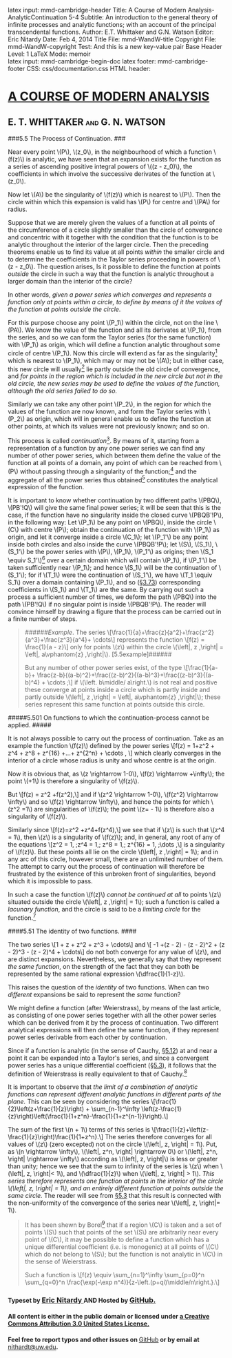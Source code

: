 latex input:	mmd-cambridge-header
Title:	A Course of Modern Analysis-AnalyticContinuation 5-4 
Subtitle:	An introduction to the general theory of
	infinite processes and analytic functions;
	with an account of the principal
	transcendental functions.
Author:	E.T. Whittaker and G.N. Watson
Editor:	Eric Nitardy
Date:	Feb 4, 2014
Title File:	mmd-WandW-title
Copyright File:	mmd-WandW-copyright
Test:	And this is a new key-value pair
Base Header Level:	1
LaTeX Mode:	memoir  
latex input:	mmd-cambridge-begin-doc 
latex footer:	mmd-cambridge-footer
CSS:	css/documentation.css
HTML header:	<script type="text/javascript"
	src="http://cdn.mathjax.org/mathjax/latest/MathJax.js?config=TeX-AMS_HTML-full"></script>
	<script type="text/javascript" src="js/showhide.js"></script>
	<script type="text/javascript" src="js/mathjaxend.js"></script>


<div id="header"><h1><a href="CMA00-Front.html">A COURSE OF MODERN<span>&nbsp;</span>ANALYSIS</a></h1><h2>E. T. WHITTAKER <span style="font-size:65%;">AND</span> G.<span>&nbsp;</span>N.<span>&nbsp;</span>WATSON</h2></div>

<div markdown=1 id="content">
<div markdown=1 class="contenttext">

###5.5 The Process of Continuation. ###

Near every point \\(P\\), \\(z_0\\), in the neighbourhood of which a function \\(f(z)\\) is analytic, we have seen that an expansion exists for the function as a series of ascending positive integral powers of \\((z - z_0)\\), the coefficients in which involve the successive derivates of the function at \\(z_0\\). 

Now let \\(A\\) be the singularity of \\(f(z)\\) which is nearest to \\(P\\). Then the circle within which this expansion is valid has \\(P\\) for centre and \\(PA\\) for radius. 

Suppose that we are merely given the values of a function at all points of 
the circumference of a circle slightly smaller than the circle of convergence 
and concentric with it together with the condition that the function is to be 
analytic throughout the interior of the larger circle. Then the preceding 
theorems enable us to find its value at all points *within* the smaller circle 
and to determine the coefficients in the Taylor series proceeding in powers 
of \\(z - z_0\\). The question arises, Is it possible to define the function at points *outside* the circle in such a way that the function is analytic throughout 
a larger domain than the interior of the circle? 

In other words, *given a power series which converges and represents a 
function only at points within a circle, to define by means of it the values 
of the function at points outside the circle*. 

For this purpose choose any point \\(P_1\\) within the circle, not on the line 
\\(PA\\). We know the value of the function and all its derivates at \\(P_1\\), from the series, and so we can form the Taylor series (for the same function) 
with \\(P_1\\) as origin, which will define a function analytic throughout some 
circle of centre \\(P_1\\). Now this circle will extend as far as the singularity[^singularity,-8] which is nearest to \\(P_1\\), which may or may not be \\(A\\); but in either case, this new circle will usually[^usually,-5] lie partly outside the old circle of convergence, and *for points in the region which is included in the new circle but not in the old circle, the new series may be used to define the values of the function, although the old series failed to do so.*

[^singularity,-8]: Of the function defined by the new series. 

[^usually,-5]: The word 'usually' must be taken as referring to the cases which are likely to come under the reader's notice while studying the less advanced parts of the subject.

Similarly we can take any other point \\(P_2\\), in the region for which the 
values of the function are now known, and form the Taylor series with \\(P_2\\) as origin, which will in general enable us to define the function at other points, at which its values were not previously known; and so on. 

[^continuation,-1]: French, *prolongement*; German, *Fortsetzung*.<br><br> *Editor's Note*: In modern terminology, *analytic continuation*.

This process is called *continuation*[^continuation,-1]. By means of it, starting from a representation of a function by any one power series we can find any number of other power series, which between them define the value of the function at all points of a domain, any point of which can be reached from \\(P\\) without passing through a singularity of the function;[^continuum,-6] and the aggregate  of all the power series thus obtained[^hill,+1] constitutes the analytical expression of the function. 

[^continuum,-6]: *Editor's Note*: Any point of an open, path-connected set can be reached in this way. Whittaker and Watson refer to such a set as a *continuum* ([§3.21](CMA03-1-ContinuousFns.html#simplecurves.continua.)).

[^hill,+1]: Such an aggregate of power series has been obtained for various functions by M. J. M. Hill, by purely algebraical processes, [*Proc. London Math. Soc.* **xxxv.** (1903)](https://archive.org/details/proceedingslond04socigoog), pp. 388-416.


It is important to know whether continuation by two different paths \\(PBQ\\), \\(PB'\!Q\\) will give the same final power series; it will be seen that this is the case, if the function have no singularity inside the closed curve \\(PBQB'\!P\\), in the following way: Let \\(P_1\\) be any point on \\(PBQ\\), inside the circle \\(C\\) with centre \\(P\\); obtain the continuation of the function 
with \\(P_1\\) as origin, and let it converge inside a circle \\(C_1\\); let \\(P_1'\\) be any point inside both circles and also inside the curve \\(PBQB'\!P\\); let \\(S\\), \\(S_1\\), \\(S_1'\\) be the power series with \\(P\\), \\(P_1\\), \\(P_1'\\) as origins; then \\(S_1 \equiv  S_1'\\)[^equivalent,-13] over a certain domain which will contain \\(P_1\\), if \\(P_1'\\) be taken sufficiently near \\(P_1\\); and hence \\(S_1\\) will be the continuation of \\(S_1'\\); for if \\(T_1\\) were the continuation of \\(S_1'\\), we have \\(T_1 \equiv  S_1\\) over a domain containing \\(P_1\\), and so ([§3.73](CMA03-4-PowerSeries.html#3.73powerserieswhichvanishidentically.)) corresponding coefficients in \\(S_1\\) and \\(T_1\\) are the same. By carrying out such a process a sufficient number of times, we deform the path \\(PBQ\\) into the path \\(PB'\!Q\\) if no singular point is inside \\(PBQB'\!P\\). The reader will convince himself by drawing a figure that the process can be carried out in a finite number of steps. 

[^equivalent,-13]: Since each is equal to \\(S\\).

>######*Example*. The series \\[\frac{1}{a}+\frac{z}{a^2}+\frac{z^2}{a^3}+\frac{z^3}{a^4}+ \cdots\\] represents the function \\[f(z) = \frac{1}{a - z}\\] only for points \\(z\\) within the circle \\(\left|\, z \,\right| = \left|\, a\vphantom{z} \,\right|\\). [5.5example]######
> 
>But any number of other power series exist, of the type 
>\\[\frac{1}{a-b}+ \frac{z-b}{(a-b)^2}+\frac{(z-b)^2}{(a-b)^3}+\frac{(z-b)^3}{(a-b)^4} + \cdots ;\\]
if \\(\left. b\middle/ a\right.\\) is not real and positive these converge at points inside a circle which is partly 
inside and partly outside \\(\left|\, z \,\right| = \left|\, a\vphantom{z} \,\right|\\); these series represent this same function at points 
outside this circle. 

#####5.501 On functions to which the continuation-process cannot be applied. #####

It is not always possible to carry out the process of continuation. Take as an example the function \\(f(z)\\) defined by the power series 
\\[f(z) = 1+z^2 + z^4 + z^8 + z^{16} +...+ z^{2^n} + \cdots , \\]
which clearly converges in the interior of a circle whose radius is unity and whose centre is at the origin. 

Now it is obvious that, as \\(z \rightarrow 1-0\\), \\(f(z) \rightarrow +\infty\\); the point \\(+1\\) is therefore a singularity of \\(f(z)\\). 

But \\[f(z) = z^2 +f(z^2),\\]
and if \\(z^2 \rightarrow 1-0\\), \\(f(z^2) \rightarrow \infty\\) and so \\(f(z) \rightarrow \infty\\), and hence the points for which \\(z^2 =1\\) are 
singularities of \\(f(z)\\); the point \\(z= - 1\\) is therefore also a singularity of \\(f(z)\\). 

Similarly since \\[f(z)=z^2 +z^4+f(z^4),\\]
we see that if \\(z\\) is such that \\(z^4 = 1\\), then \\(z\\) is a singularity of \\(f(z)\\); and, in general, any root of any of the equations 
\\[z^2 = 1, \;z^4 = 1,\; z^8 = 1,\; z^{16} = 1, \;\dots ,\\] 
is a singularity of \\(f(z)\\). But these points all lie on the circle \\(\left|\, z \,\right| = 1\\); and in any arc of this circle, however small, there are an unlimited number of them. The attempt to carry out the process of continuation will therefore be frustrated by the existence of this 
unbroken front of singularities, beyond which it is impossible to pass. 

[^lacunary,-1]: *Editor's Note*: The term *lacunary* refers to the increasingly large gaps in the power series, which give rise to the limiting circle. (See Mandelbrojt, [*Researches on the Singularities of Functions Defined by Taylor's Series*](SingularitiesOfFunctionsDefinedByTaylorsSeries.pdf) (1927), Chs. [**v.**](http://scholarship.rice.edu/bitstream/handle/1911/8511/article_RI144261.pdf), [**xii.**](http://scholarship.rice.edu/bitstream/handle/1911/8518/article_RI144339.pdf))

In such a case the function \\(f(z)\\) *cannot be continued at all* to points \\(z\\) situated outside the circle \\(\left|\, z \,\right| = 1\\); such a function is called a *lacunary function*, and the circle is said to be a *limiting circle* for the function.[^lacunary,-1] 


####5.51 The identity of two functions. ####

The two series 
\\[1 + z + z^2 + z^3 + \cdots\\] 
and \\[ -1 +(z - 2) - (z - 2)^2 + (z - 2)^3 - (z - 2)^4 + \cdots\\] 
do not both converge for any value of \\(z\\), and are distinct expansions. 
Nevertheless, we generally say that they represent *the same function*, on the 
strength of the fact that they can both be represented by the same rational expression \\(\dfrac{1}{1-z}\\). 

This raises the question of the *identity* of two functions. When can two 
*different* expansions be said to represent the *same* function? 

We might define a function (after Weierstrass), by means of the last 
article, as consisting of one power series together with all the other power 
series which can be derived from it by the process of continuation. Two 
different analytical expressions will then define the same function, if they 
represent power series derivable from each other by continuation. 

Since if a function is analytic (in the sense of Cauchy, [§5.12](CMA05-1-AnalyticFunctions.html#5.12cauchysdefinitionofananalyticfunctionofacomplexvariable.)) at and near 
a point it can be expanded into a Taylor's series, and since a convergent 
power series has a unique differential coefficient ([§5.3](CMA05-3-TaylorsTheorem.html#5.3analyticfunctionsrepresentedbyuniformlyconvergentseries.)), it follows that the 
definition of Weierstrass is really equivalent to that of Cauchy.[^definitions,-3]

[^definitions,-3]: *Editor's Note*: The definitions are equivalent provided, in Cauchy's  definition, we call \\(f(z)\\) analytic at \\(a\\) if it is differentiable *in an open set* containing \\(a\\).  

It is important to observe that *the limit of a combination of analytic 
functions can represent different analytic functions in different parts of the 
plane.* This can be seen by considering the series 
\\[\frac{1}{2}\left(z+\frac{1}{z}\right) + \sum_{n-1}^\infty \left(z-\frac{1}{z}\right)\left(\frac{1}{1+z^n}-\frac{1}{1+z^{n-1}}\right).\\]

The sum of the first \\(n + 1\\) terms of this series is 
\\[\frac{1}{z}+\left(z-\frac{1}{z}\right)\frac{1}{1+z^n}.\\]
The series therefore converges for all values of \\(z\\) (zero excepted) not on the 
circle \\(\left|\, z\, \right| = 1\\). Put, as \\(n \rightarrow \infty\\), \\(\left|\, z^n\, \right| \rightarrow 0\\) or \\(\left|\, z^n\, \right| \rightarrow \infty\\) according as \\(\left|\, z\, \right|\\) is less 
or greater than unity; hence we see that the sum to infinity of the series is 
\\(z\\) when \\(\left|\, z\, \right|< 1\\), and \\(\dfrac{1}{z}\\) when \\(\left|\, z\, \right| > 1\\). *This series therefore represents one function at points in the interior of the circle \\(\left|\, z\, \right| = 1\\), and an entirely different function at points outside the same circle.* The reader will see from [§5.3](CMA05-3-TaylorsTheorem.html#5.3analyticfunctionsrepresentedbyuniformlyconvergentseries.) 
that this result is connected with the non-uniformity of the convergence of 
the series near \\(\left|\, z\, \right|= 1\\). 

[^borel,+2]: [*Proc. Math. Congress, Cambridge* (1912)](http://quod.lib.umich.edu/u/umhistmath/AAG4063.0001.001/), **i.** pp. 137-138. [*Leçons sur les fonctions monogènes*](https://archive.org/details/leonssurlesfon00boreuoft) (1917). The functions are not monogenic strictly in the sense of [§5.12](CMA05-1-AnalyticFunctions.html#5.12cauchysdefinitionofananalyticfunctionofacomplexvariable.) because, in the example quoted, in working out \\(\left.\{f(z + h)-f(z)\}\middle/ h\right.\\), it must be supposed that \\(\mathfrak{Re}(z + h)\\) and \\(\mathfrak{Im}(z + h)\\) are not both rational fractions. 

>It has been shewn by Borel[^borel,+2] that if a region \\(C\\) is taken and a set of points \\(S\\) such that points of the set \\(S\\) are arbitrarily near every point of \\(C\\), it may be possible to define 
a function which has a unique differential coefficient (i.e. is monogenic) at all points 
of \\(C\\) which do not belong to \\(S\\); but the function is not analytic in \\(C\\) in the sense of Weierstrass. 
>
>Such a function is 
\\[f(z) \equiv \sum_{n=1}^\infty \sum_{p=0}^n \sum_{q=0}^n \frac{\exp(-\exp n^4)}{z-\left.(p+qi)\middle/n\right.}.\\]


</div>
</div>



<div id="footer">
<h3><span style="font-size:85%;">Typeset by </span><a href="../index.html" target="_blank">Eric Nitardy </a> <span style="font-size:85%;">AND Hosted by </span><a href="https://github.com/"> GitHub.</a></h3>
<h4>All content is either in the public domain or licensed under <a href="http://creativecommons.org/licenses/by/3.0/us/">a Creative Commons Attribution 3.0 United States License.</a></h4>
<h4>Feel free to report typos and other issues on <span style="font-weight: 400;"><a href="https://github.com/CdLbB/cdlbb.github.com/tree/master/WandW">GitHub</a></span> or by email at <span style="font-weight: 400;"><a href="&#x6d;&#x61;&#x69;&#108;&#116;&#111;&#58;&#110;&#x69;&#x74;&#104;&#x61;&#114;&#100;&#x74;&#x40;&#x75;&#x77;&#46;&#101;&#x64;&#x75;">&#x6e;&#x69;&#116;&#x68;&#x61;&#114;&#100;&#x74;&#x40;&#117;&#119;&#x2e;&#101;&#x64;&#x75;</a></span>.</h4>
</div>

<div id="navcauchy" class="navigation" style="visibility:hidden;" >
<h2 id="contents">Contents</h2>
<ul>
<li class="part"><a onClick="hideIt('navcauchy');showIt('navfront');">FRONTMATTER</a>
  <ul>
    <li><a href="CMA00-Front.html#contents">Table of Contents</a></li>
  </ul>
</li>
<li class="part"><a onClick="hideIt('navcauchy');showIt('navprocesses');">PROCESSES OF ANALYSIS</a>
  <ul>
    <li class="more"><a onClick="hideIt('navcauchy');showIt('navprocesses');"> more . . . </a></li>
    <li><a href="CMA04-1-Integration.html">The Theory of Riemann Integration</a></li>
    <li><a href="CMA05-1-AnalyticFunctions.html#thefundamentalpropertiesofanalyticfunctions">The Properties of Analytic Functions</a>
      <ul>
        <li><a href="CMA05-1-AnalyticFunctions.html#5.1apropertyoftheelementaryfunctions.">A Property of Elementary Functions</a>
        <li><a href="CMA05-2-CauchysTheorem.html#5.2cauchystheoremontheintegralofafunctionroundacontour.">Cauchy&#8217;s Theorem</a></li>
        <li><a href="CMA05-3-TaylorsTheorem.html#5.3analyticfunctionsrepresentedbyuniformlyconvergentseries.">Analytic Functions as Uniformly Convergent Series</a></li>
	<li><a href="CMA05-3-TaylorsTheorem.html#5.4taylorstheorem.">Taylor&#8217;s Theorem</a></li>
	<li class="current"><a href="#5.5theprocessofcontinuation.">Analytic Continuation</a>
	   <ul>
	       <li ><a href="#5.501onfunctionstowhichthecontinuation-processcannotbeapplied.">Functions that are not continuable</a>
              <li><a href="#5.51theidentityoftwofunctions.">The identity of two functions</a>
          </ul>
        </li>
	<li><a href="CMA05-5-LaurentsTheorem.html#5.6Laurentstheorem.">Laurent&#8217;s Theorem</a></li>
       <li><a href="CMA05-6-ManyValuedFunctions.html#5.7many-valuedfunctions.">Many-valued Functions</a></li>
        <li><a href="CMA05-6-ManyValuedFunctions.html#references.">References</a></li>
        <li><a href="CMA05-6-ManyValuedFunctions.html#miscellaneousexamples.">Miscellaneous Examples</a></li>
      </ul>
    </li>
    <li><a href="CMA06-1-Residues.html">The Theory of Residues</a></li>
    <li class="more"><a onClick="hideIt('navcauchy');showIt('navprocesses');"> more . . . </a></li>
  </ul>
</li>
<li class="part"><a onClick="hideIt('navcauchy');showIt('navtranscendental');">THE TRANSCENDENTAL FUNCTIONS</a></li>
<li class="part"><a onClick="hideIt('navcauchy');showIt('navback');">BACKMATTER</a> 
  <ul >
    <li ><a href="CMA24-Appendix-I-LogrithmAndExponential.html">Appendix</a></li>
  </ul>
</li>
</ul>
</div>


<div id="navfront" class="navigation" style="visibility:hidden;" >
<h2 id="contents">Contents</h2>
<ul>
<li class="part"><a>FRONTMATTER</a>
  <ul>
    <li><a href="CMA00-Front.html#acourseof">Title Page</a></li>
    <li><a href="CMA00-Front.html#cambridgeuniversitypress">Copyright</a></li>
    <li><a href="CMA00-Front.html#preface">Preface</a></li>
    <li><a href="CMA00-Front.html#editorsnote">Editor&#8217;s Note</a></li>
    <li class="toc"><a href="CMA00-Front.html#contents">Table of Contents</a></li>
  </ul>
</li>
<li class="part"><a onClick="hideIt('navfront');showIt('navprocesses');">PROCESSES OF ANALYSIS</a>  
<ul>
    <li class="more current"><a onClick="showIt('navcauchy');hideIt('navfront');"> you are here . . . </a></li>
  </ul>
</li>
<li class="part"><a onClick="hideIt('navfront');showIt('navtranscendental');">THE TRANSCENDENTAL FUNCTIONS</a></li>
<li class="part"><a onClick="hideIt('navfront');showIt('navback');">BACKMATTER</a></li>
</ul>
</div>


<div id="navprocesses" class="navigation" style="visibility:hidden;" >
<h2 id="contents">Contents</h2>
<ul>
<li class="part"><a onClick="showIt('navfront');hideIt('navprocesses');">FRONTMATTER</a></li>
<li class="part"><a>PROCESSES OF ANALYSIS</a>
  <ul >
    <li><a href="CMA01-Complex.html">Complex Numbers</a></li>
    <li><a href="CMA02-1-Limits.html">The Theory of Convergence</a></li>
     <li><a href="CMA03-1-ContinuousFns.html">Continuity and Uniform Convergence</a></li>
     <li><a href="CMA04-1-Integration.html">The Theory of Riemann Integration</a></li>
     <li><a href="CMA05-1-AnalyticFunctions.html">The Properties of Analytic Functions</a></li>
     <li class="more current"><a onClick="showIt('navcauchy');hideIt('navprocesses');"> you are here . . . </a></li>
     <li><a href="CMA06-1-Residues.html">The Theory of Residues</a></li>
     <li><a href="CMA07-1-ExpansionOfFunctions.html">Expanding Functions in Infinite Series</a></li>
     <li><a href="CMA08-1-AsymptoticExpansion.html">Asymptotic Expansions &amp Summability</a></li>
     <li><a href="CMA09-1-FourierSeries.html">Fourier Series &amp; Trigonometrical Series</a></li>
     <li class="notdone"><a href="whereOwhere.html">Linear Differential Equations</a></li>
     <li class="notdone"><a href="whereOwhere.html">Integral Equations</a></li>
  </ul>
</li>
<li class="part"><a onClick="hideIt('navprocesses');showIt('navtranscendental');">THE TRANSCENDENTAL FUNCTIONS</a></li>
<li class="part"><a onClick="hideIt('navprocesses');showIt('navback');">BACKMATTER</a></li>
</ul>
</div>


<div id="navtranscendental" class="navigation" style="visibility:hidden;" >
<h2 id="contents">Contents</h2>
<ul>
<li class="part"><a onClick="showIt('navfront');hideIt('navtranscendental');">FRONTMATTER</a></li>
<li class="part"><a onClick="showIt('navprocesses');hideIt('navtranscendental');">PROCESSES OF ANALYSIS</a> 
<ul>
    <li class="more current"><a onClick="showIt('navcauchy');hideIt('navtranscendental');"> you are here . . . </a></li>
  </ul>
</li>
<li class="part"><a>THE TRANSCENDENTAL FUNCTIONS</a>
  <ul>
    <li class="notdone"><a href="whereOwhere.html">The Gamma Function</a></li>
    <li class="notdone"><a href="whereOwhere.html">The Zeta Function</a></li>
    <li class="notdone"><a href="whereOwhere.html">The Hypergeometric Function</a></li>
    <li class="notdone"><a href="whereOwhere.html">Legendre Functions</a></li>
    <li class="notdone"><a href="whereOwhere.html">The Confluent Hypergeometric Function</a></li>
    <li class="notdone"><a href="whereOwhere.html">Bessel Functions</a></li>
    <li class="notdone"><a href="whereOwhere.html">The Equations of Mathematical Physics</a></li>
    <li class="notdone"><a href="whereOwhere.html">Mathieu Functions</a></li>
    <li class="notdone"><a href="whereOwhere.html">Elliptic &amp; Weierstrassian Functions</a></li>
    <li class="notdone"><a href="whereOwhere.html">The Theta Functions</a></li>
    <li class="notdone"><a href="whereOwhere.html">The Jacobian Elliptic Functions</a></li>
    <li class="notdone"><a href="whereOwhere.html">Ellipsoidal Harmonics &amp; Lamé&#8217;s Equation</a></li> 
  </ul>
  </li>
<li class="part"><a onClick="hideIt('navtranscendental');showIt('navback');">BACKMATTER</a></li>
</ul>
</div>


<div id="navback" class="navigation" style="visibility:hidden;" >
<h2 id="contents">Contents</h2>
<ul>
<li class="part"><a onClick="showIt('navfront');hideIt('navback');">FRONTMATTER</a></li>
<li class="part"><a onClick="showIt('navprocesses');hideIt('navback');">PROCESSES OF ANALYSIS</a>  
<ul>
    <li class="more current"><a onClick="showIt('navcauchy');hideIt('navback');"> you are here . . . </a></li>
  </ul>
</li>
<li class="part"><a onClick="showIt('navtranscendental');hideIt('navback');">THE TRANSCENDENTAL FUNCTIONS</a></li>
<li class="part"><a>BACKMATTER</a>
  <ul >
    <li ><a href="CMA24-Appendix-I-LogrithmAndExponential.html">Appendix</a></li>
    <li ><a href="whereOwhere.html">Authors Quoted</a></li>
  </ul>
</li>
</ul>
</div>



<div id="navfixedleft" class="fixedBleft">
<p><a href="CMA05-3-TaylorsTheorem.html">&#x25C0;</a></p>
</div>

<div id="navfixedrightempty" class="fixedBright" style="visibility: visible;">
<p><a onClick="showIt('navcauchy');hideIt('navfront');hideIt('navprocesses');hideIt('navtranscendental');hideIt('navback');showIt('navfixedrightlist');hideIt('navfixedrightempty');" style="float: left;">&#x25A4;</a> <a href="CMA05-5-LaurentsTheorem.html" style="float: right;">&#x25B6;</a></p>
</div>

<div  id="navfixedrightlist" class="fixedBright" style="visibility: hidden;">
<p><a onClick="hideIt('navcauchy');hideIt('navfront');hideIt('navprocesses');hideIt('navtranscendental');hideIt('navback');hideIt('navfixedrightlist');showIt('navfixedrightempty');" style="float: left;">&#x25A2;</a> <a href="CMA05-5-LaurentsTheorem.html" style="float: right;">&#x25B6;	</a></p>
</div>